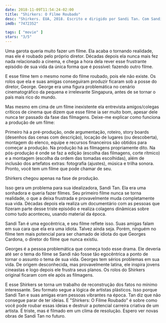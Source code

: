 ```yaml
---
date: 2018-11-09T11:54:24-02:00
title: "Shirkers: O Filme Roubado"
desc: "Shirkers. EUA, 2018. Escrito e dirigido por Sandi Tan. Com Sandi Tan, Sophia Siddique Harvey, Georges Cardona. Documentário, história, cinema, singapura."
imdb: "7472352"

tags: [ "movie" ]
stars: "3/5"
---
```

Uma garota queria muito fazer um filme. Ela acaba o tornando realidade, mas ele é roubado pelo próprio diretor. Décadas depois ela nunca mais fez nada relacionado a cinema, e chega a hora dela rever esse frustrante episódio de sua vida da única forma que é possível: fazendo outro filme.

E esse filme tem o mesmo nome do filme roubado, pois ele não existe. Os rolos que ela e suas amigas conseguiram produzir ficaram sob a posse do diretor, George. George era uma figura problemática no cenário cinematográfico da pequena e irrelevante Singapura, antes de se tornar o país mais rico do mundo.

Mas mesmo em cima de um filme inexistente ela entrevista amigos/colegas críticos de cinema que dizem que esse filme ia ser muito bom, apesar dele nunca ter passado da fase das filmagens. Deixe-me explicar como funciona a produção de um filme:

Primeiro há a pré-produção, onde argumentação, roteiro, story boards (desenhos das cenas com descrição), locação de lugares (ou descoberta), montagem do elenco, equipe e recursos financeiros são obtidos para começar a produção. Na produção há as filmagens propriamente dito. Na pós-produção é onde se faz a edição (escolha das filmagens, corte rítmico) e a montagem (escolha da ordem das tomadas escolhidas), além de inclusão dos artefatos extras: fotografia (ajustes), música e trilha sonora. Pronto, você tem um filme que pode chamar de seu.

Shirkers chegou apenas na fase de produção.

Isso gera um problema para sua idealizadora, Sandi Tan. Ela era uma sonhadora e queria fazer filmes. Seu primeiro filme nunca se torna realidade, o que a deixa frustrada e provavelmente muda completamente sua vida. Décadas depois ela realiza um documentário com as pessoas que fizeram parte desse triste episódio e realiza colagens dinâmicas sobre como tudo aconteceu, usando material da época.

Sandi Tan é uma egocêntrica, e seu filme reflete isso. Suas amigas falam em sua cara que ela era uma idiota. Talvez ainda seja. Porém, ninguém no filme tem mais potencial para ser chamado de idiota do que Georges Cardona, o diretor do filme que nunca existiu.

Georges é a pessoa problemática que começa todo esse drama. Ele deveria até ser o tema do filme se Sandi não fosse tão egocêntrica a ponto de tornar o assunto o tema de sua vida. Georges tem sérios problemas em sua vida. De origem desconhecida, mas provavelmente latina, ele inspira jovens cineastas e logo depois ele frustra seus planos. Os rolos do Shirkers original ficaram com ele após as filmagens.

E esse Shirkers se torna um trabalho de reconstrução dos fatos no mínimo interessante. Seu formato segue a lógica de artistas plásticos. Isso porque Sandi Tan e suas amigas eram pessoas vibrantes na época. Tan diz que não consegue parar de ter ideias. E "Shirkers: O Filme Roubado" é sobre como você pode roubar essas ideias e destruir a potencial carreira criativa de um artista. É triste, mas é filmado em um clima de resolução. Espero ver novas obras de Sandi Tan no futuro.
